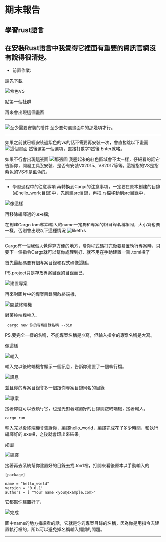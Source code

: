 # 期末報告
## 學習rust語言
在安裝Rust語言中我覺得它裡面有重要的資訊官網沒有說得很清楚。
---
* 前置作業:

請先下載

![紫色VS](VS.PNG "VS")

點第一個社群

再來會出現這個畫面

---
![至少需要安裝的插件](一定要下載.PNG "最少要安裝")
至少要勾選畫面中的那幾項才行。

---
如果之前就已經安裝過紫色的vs的話不需要再安裝一次，會直接跳以下畫面
![這個畫面](這張圖.PNG "這張圖")
然後選第一個選項，直接打數字1然後
Enter就咯。

如果不行會出現這張圖
![那張圖](那張圖.PNG "就是那張圖")
我圈起來的紅色區域會不太一樣，仔細看的話它告訴你，開發工具沒安裝、是否有安裝VS2015、VS2017等等，這裡指的VS是指紫色的VS不是藍色的。

---

* 學習過程中的注意事項
再轉換到Cargo的注意事項，一定要在原本創建的目錄(如hello_world目錄)中，先創建src目錄，再把.rs檔移動到src目錄中，

![像這樣](像這樣.PNG "像這樣")

再移除編譯過的.exe檔;

在創建Cargo.toml檔中輸入的name一定要和專案的根目錄名稱相同，大小寫也要一樣，否則會出現以下這種情況
![likethis](likethis.PNG "likethis")

---
Cargo有一個我個人覺得算方便的地方，當你程式碼打完後要建置執行專案時，只要下一個指令Cargo就可以幫你處理到好，就不用在手動建置一個
.toml檔了

首先最起碼要有個專案目錄和程式碼像這樣。

PS.project只是存放專案目錄的目錄而已。

![建置專案](buildingproject.PNG "專案建置")

再來對圖片中的專案目錄開啟終端機，

![開啟終端機](buildingproject1.PNG "開啟終端機")

對著終端機輸入。

     cargo new 你的專案目錄名稱 --bin
PS.要完全一樣的名稱，不能專案名稱是小寫，但輸入指令的專案名稱是大寫。

像這樣

![輸入](buildingproject2.PNG "輸入")

輸入完以後終端機會顯示一個訊息，告訴你建置了一個執行檔。

![訊息](buildingproject3.PNG "訊息")

並且你的專案目錄會多一個跟你專案目錄同名的目錄

![專案](dir.PNG "專案")

接著你就可以去執行它，也是先對著建置好的目錄開啟終端機，接著輸入。
           
    cargo run
輸入完以後終端機會告訴你，編譯hello_world，編譯完成花了多少時間，和執行編譯好的.exe檔，之後就會印出來結果。

如圖

![編譯](dir2.PNG "編譯")

接著再去系統幫你建置好的目錄去找.toml檔，打開來看後原本以手動輸入的

    [package]

    name = "hello_world"
    version = "0.0.1"
    authors = [ "Your name <you@example.com>"
它都幫你建置好了。

![完成](dir3.PNG "完成")

圖中name的地方指細看的話，它就是你的專案目錄的名稱，因為你是用指令去建置執行檔的，所以可以避免掉名稱輸入錯誤的問題。

---
